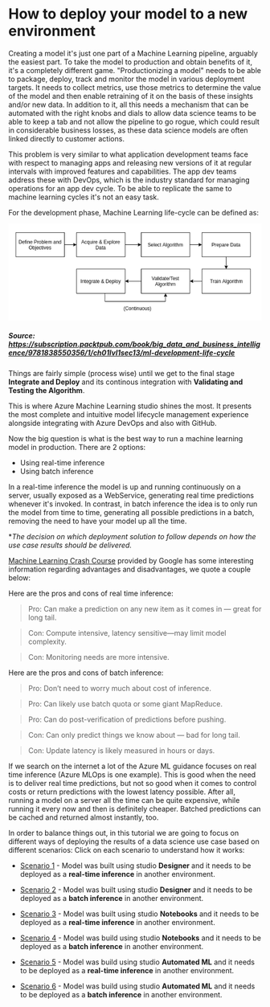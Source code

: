 # How to deploy your model to a new environment

Creating a model it's just one part of a Machine Learning pipeline, arguably the easiest part. 
To take the model to production and obtain benefits of it, it's a completely different game. 
"Productionizing a model" needs to be able to package, deploy, track and monitor the model in various deployment targets. It needs to collect metrics, use those metrics to determine the value of the model and then enable retraining of it on the basis of these insights and/or new data. In addition to it, all this needs a mechanism that can be automated with the right knobs and dials to allow data science teams to be able to keep a tab and not allow the pipeline to go rogue, which could result in considerable business losses, as these data science models are often linked directly to customer actions.

This problem is very similar to what application development teams face with respect to managing apps and releasing new versions of it at regular intervals with improved features and capabilities. The app dev teams address these with DevOps, which is the industry standard for managing operations for an app dev cycle. To be able to replicate the same to machine learning cycles it's not an easy task.

For the development phase, Machine Learning life-cycle can be defined as:

<p align="center">
  <img src="../Images/devops1.PNG">
</p>

##### _Source: https://subscription.packtpub.com/book/big_data_and_business_intelligence/9781838550356/1/ch01lvl1sec13/ml-development-life-cycle_

Things are fairly simple (process wise) until we get to the final stage **Integrate and Deploy** and its continous integration with **Validating and Testing the Algorithm**. 

This is where Azure Machine Learning studio shines the most. It presents the most complete and intuitive model lifecycle management experience alongside integrating with Azure DevOps and also with GitHub.

Now the big question is what is the best way to run a machine learning model in production. There are 2 options: 
 * Using real-time inference
 * Using batch inference 

In a real-time inference the model is up and running continuously on a server, usually exposed as a WebService, generating real time predictions whenever it's invoked. In contrast, in batch inference the idea is to only run the model from time to time, generating all possible predictions in a batch, removing the need to have your model up all the time.

**The decision on which deployment solution to follow depends on how the use case results should be delivered.*

[Machine Learning Crash Course](https://developers.google.com/machine-learning/crash-course/static-vs-dynamic-inference/video-lecture) provided by Google has some interesting information regarding advantages and disadvantages, we quote a couple below:

Here are the pros and cons of real time inference:

> Pro: Can make a prediction on any new item as it comes in — great for long tail.

> Con: Compute intensive, latency sensitive—may limit model complexity.

> Con: Monitoring needs are more intensive.

Here are the pros and cons of batch inference:

> Pro: Don’t need to worry much about cost of inference.

> Pro: Can likely use batch quota or some giant MapReduce.

> Pro: Can do post-verification of predictions before pushing.

> Con: Can only predict things we know about — bad for long tail.

> Con: Update latency is likely measured in hours or days.


If we search on the internet a lot of the Azure ML guidance focuses on real time inference (Azure MLOps is one example). This is good when the need is to deliver real time predictions, but not so good when it comes to control costs or return predictions with the lowest latency possible. After all, running a model on a server all the time can be quite expensive, while running it every now and then is definitely cheaper. Batched predictions can be cached and returned almost instantly, too.

In order to balance things out, in this tutorial we are going to focus on different ways of deploying the results of a data science use case based on different scenarios:
Click on each scenario to understand how it works:

* [Scenario 1](../Documents/Scenario1-Designer-RealTimeInf.md) - Model was built using studio **Designer** and it needs to be deployed as a **real-time inference** in another environment.

* [Scenario 2](../Documents/Scenario2-Designer-BatchInf.md) - Model was built using studio **Designer** and it needs to be deployed as a **batch inference** in another environment.

* [Scenario 3](../Documents/Scenario3-Notebook-RealTimeInf.md) - Model was built using studio **Notebooks** and it needs to be deployed as a **real-time inference** in another environment.

* [Scenario 4](../Documents/Scenario4-Notebook-BatchInf.md) - Model was build using studio **Notebooks** and it needs to be deployed as a **batch inference** in another environment.

* [Scenario 5](../Documents/Scenario5-AutoML-RealTimeInf.md) - Model was build using studio **Automated ML** and it needs to be deployed as a **real-time inference** in another environment.

* [Scenario 6](../Documents/Scenario6-AutomML-BatchInf.md) - Model was build using studio **Automated ML** and it needs to be deployed as a **batch inference** in another environment.
